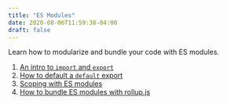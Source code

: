 ```yaml
---
title: "ES Modules"
date: 2020-08-06T11:59:38-04:00
draft: false
---
```


Learn how to modularize and bundle your code with ES modules.

1. [An intro to `import` and `export`](/an-intro-to-import-and-export-with-es-modules/)
2. [How to default a `default` export](/how-to-define-a-default-export-with-vanilla-js-es-modules/)
3. [Scoping with ES modules](/scoping-with-vanilla-js-es-modules/)
4. [How to bundle ES modules with rollup.js](/how-to-bundle-es-modules-with-rollup.js/)